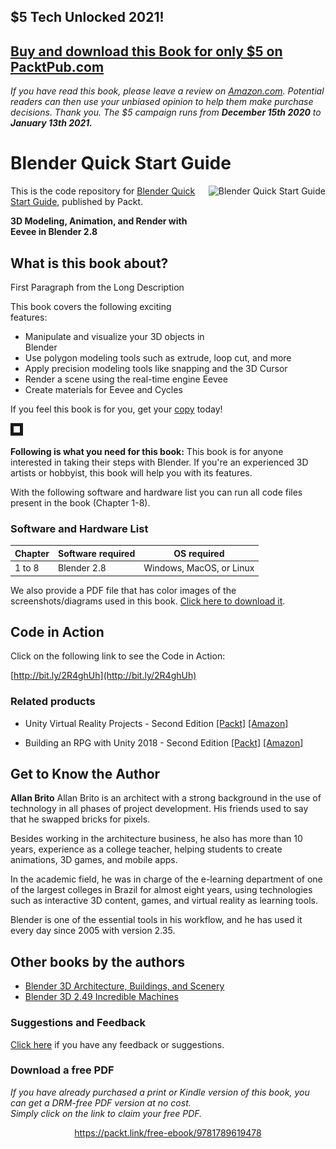 


## $5 Tech Unlocked 2021!
[Buy and download this Book for only $5 on PacktPub.com](https://www.packtpub.com/product/blender-quick-start-guide/9781789619478)
-----
*If you have read this book, please leave a review on [Amazon.com](https://www.amazon.com/gp/product/1789619475).     Potential readers can then use your unbiased opinion to help them make purchase decisions. Thank you. The $5 campaign         runs from __December 15th 2020__ to __January 13th 2021.__*

# Blender Quick Start Guide
<a href="https://www.packtpub.com/game-development/blender-quick-start-guide?utm_source=github&utm_medium=repository&utm_campaign=9781789619478"><img src="https://d1ldz4te4covpm.cloudfront.net/sites/default/files/imagecache/ppv4_main_book_cover/B1194.png" alt="Blender Quick Start Guide" height="256px" align="right"></a>

This is the code repository for [Blender Quick Start Guide](https://www.packtpub.com/game-development/blender-quick-start-guide?utm_source=github&utm_medium=repository&utm_campaign=9781789619478), published by Packt.

**3D Modeling, Animation, and Render with Eevee in Blender 2.8**

## What is this book about?
First Paragraph from the Long Description

This book covers the following exciting features:
* Manipulate and visualize your 3D objects in Blender
* Use polygon modeling tools such as extrude, loop cut, and more
* Apply precision modeling tools like snapping and the 3D Cursor
* Render a scene using the real-time engine Eevee
* Create materials for Eevee and Cycles

If you feel this book is for you, get your [copy](https://www.amazon.com/dp/1789619475) today!

<a href="https://www.packtpub.com/?utm_source=github&utm_medium=banner&utm_campaign=GitHubBanner"><img src="https://raw.githubusercontent.com/PacktPublishing/GitHub/master/GitHub.png" 
alt="https://www.packtpub.com/" border="5" /></a>


**Following is what you need for this book:**
This book is for anyone interested in taking their steps with Blender. If you're an experienced 3D artists or hobbyist, this book will help you with its features.	

With the following software and hardware list you can run all code files present in the book (Chapter 1-8).

### Software and Hardware List

| Chapter  | Software required                   | OS required                        |
| -------- | ------------------------------------| -----------------------------------|
| 1 to 8   | Blender 2.8                         | Windows, MacOS, or Linux           |


We also provide a PDF file that has color images of the screenshots/diagrams used in this book. [Click here to download it](https://www.packtpub.com/sites/default/files/downloads/9781789619478_ColorImages.pdf).

## Code in Action

Click on the following link to see the Code in Action:

[http://bit.ly/2R4ghUh](http://bit.ly/2R4ghUh)

### Related products <Other books you may enjoy>
* Unity Virtual Reality Projects - Second Edition
 [[Packt]](https://www.packtpub.com/game-development/unity-virtual-reality-projects-second-edition?utm_source=github&utm_medium=repository&utm_campaign=9781788478809) [[Amazon]](https://www.amazon.com/dp/178398855X)

* Building an RPG with Unity 2018 - Second Edition
 [[Packt]](https://www.packtpub.com/game-development/building-rpg-unity-2018-second-edition?utm_source=github&utm_medium=repository&utm_campaign=9781788623469) [[Amazon]](https://www.amazon.com/dp/B07FSDFMQT)

## Get to Know the Author
**Allan Brito**
Allan Brito is an architect with a strong background in the use of technology in all phases of project development. His friends used to say that he swapped bricks for pixels.

Besides working in the architecture business, he also has more than 10 years, experience as a college teacher, helping students to create animations, 3D games, and mobile apps.

In the academic field, he was in charge of the e-learning department of one of the largest colleges in Brazil for almost eight years, using technologies such as interactive 3D content, games, and virtual reality as learning tools.

Blender is one of the essential tools in his workflow, and he has used it every day since 2005 with version 2.35.

## Other books by the authors
* [Blender 3D Architecture, Buildings, and Scenery
](https://www.packtpub.com/hardware-and-creative/blender-3d-architecture-buildings-and-scenery?utm_source=github&utm_medium=repository&utm_campaign=9781847197467)
* [Blender 3D 2.49 Incredible Machines
](https://www.packtpub.com/hardware-and-creative/blender-3d-249-incredible-machines?utm_source=github&utm_medium=repository&utm_campaign=9781847197467)

### Suggestions and Feedback
[Click here](https://docs.google.com/forms/d/e/1FAIpQLSdy7dATC6QmEL81FIUuymZ0Wy9vH1jHkvpY57OiMeKGqib_Ow/viewform) if you have any feedback or suggestions.
### Download a free PDF

 <i>If you have already purchased a print or Kindle version of this book, you can get a DRM-free PDF version at no cost.<br>Simply click on the link to claim your free PDF.</i>
<p align="center"> <a href="https://packt.link/free-ebook/9781789619478">https://packt.link/free-ebook/9781789619478 </a> </p>